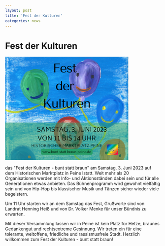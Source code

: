 ```yaml
---
layout: post
title: 'Fest der Kulturen'
categories: news
---
```



Fest der Kulturen
=================


![Beitragsbild](/assets/post-images/Fest_der_Kulturen_Facebook.png)

das "Fest der Kulturen \- bunt statt braun" am Samstag, 3\. Juni 2023 auf dem Historischen Marktplatz in Peine lstatt. Weit mehr als 20 Organisationen werden mit Info\- und Aktionsständen dabei sein und für alle Generationen etwas anbieten. Das Bühnenprogramm wird gewohnt vielfältig sein und von Hip\-Hop bis klassischer Musik und Tänzen sicher wieder viele begeistern.



Um 11 Uhr starten wir an dem Samstag das Fest, Grußworte sind von Landrat Henning Heiß und von Dr. Volker Menke für unser Bündnis zu erwarten. 


  

Mit dieser Versammlung lassen wir in Peine ist kein Platz für Hetze, braunes Gedankengut und rechtsextreme Gesinnung. Wir treten ein für eine tolerante, weltoffene, friedliche und rassismusfreie Stadt. Herzlich willkommen zum Fest der Kulturen \- bunt statt braun!


